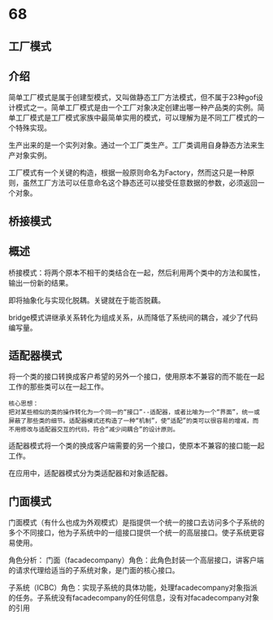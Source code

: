 # 68 #

## 工厂模式 ##
## 介绍 ##
简单工厂模式是属于创建型模式，又叫做静态工厂方法模式，但不属于23种gof设计模式之一。简单工厂模式是由一个工厂对象决定创建出哪一种产品类的实例。简单工厂模式是工厂模式家族中最简单实用的模式，可以理解为是不同工厂模式的一个特殊实现。



生产出来的是一个实列对象。通过一个工厂类生产。工厂类调用自身静态方法来生产对象实例。


工厂模式有一个关键的构造，根据一般原则命名为Factory，然而这只是一种原则，虽然工厂方法可以任意命名这个静态还可以接受任意数据的参数，必须返回一个对象。


## 桥接模式 ##
## 概述 ##
桥接模式：将两个原本不相干的类结合在一起，然后利用两个类中的方法和属性，输出一份新的结果。

即将抽象化与实现化脱耦。关键就在于能否脱藕。

bridge模式讲继承关系转化为组成关系，从而降低了系统间的耦合，减少了代码编写量。

## 适配器模式 ##
将一个类的接口转换成客户希望的另外一个接口，使用原本不兼容的而不能在一起工作的那些类可以在一起工作。

	核心思想：
	把对某些相似的类的操作转化为一个同一的“接口”--适配器，或者比喻为一个“界面”，统一或屏蔽了那些类的细节。适配器模式还构造了一种“机制”，使“适配”的类可以很容易的增减，而不用修改与适配器交互的代码，符合“减少间耦合”的设计原则。

适配器模式将一个类的换成客户端需要的另一个接口，使原本不兼容的接口能一起工作。

在应用中，适配器模式分为类适配器和对象适配器。


## 门面模式 ##
门面模式（有什么也成为外观模式）是指提供一个统一的接口去访问多个子系统的多个不同接口，他为子系统中的一组接口提供一个统一的高层接口。使子系统更容易使用。

角色分析：
门面（facadecompany）角色：此角色封装一个高层接口，讲客户端的请求代理给适当的子系统对象，是门面的核心接口。

子系统（ICBC）角色：实现子系统的具体功能，处理facadecompany对象指派的任务。子系统没有facadecompany的任何信息，没有对facadecompany对象的引用